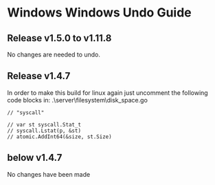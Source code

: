# Windows Windows Undo Guide

## Release v1.5.0 to v1.11.8

No changes are needed to undo.

## Release v1.4.7
In order to make this build for linux again
just uncomment the following code blocks
in: .\server\filesystem\disk_space.go

```
// "syscall"
```

```
// var st syscall.Stat_t
// syscall.Lstat(p, &st)
// atomic.AddInt64(&size, st.Size)
```

## below v1.4.7

No changes have been made
